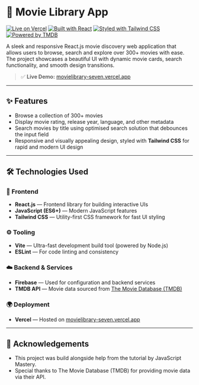 # 🎥 Movie Library App

[![Live on Vercel](https://img.shields.io/badge/Live%20Demo-Vercel-black?logo=vercel&style=for-the-badge)](https://movielibrary-seven.vercel.app)
[![Built with React](https://img.shields.io/badge/React-2023-blue?logo=react&style=for-the-badge)](https://react.dev/)
[![Styled with Tailwind CSS](https://img.shields.io/badge/Tailwind_CSS-Utility%20First-38bdf8?logo=tailwindcss&style=for-the-badge)](https://tailwindcss.com/)
[![Powered by TMDB](https://img.shields.io/badge/Powered%20by-TMDB-green?logo=themoviedatabase&style=for-the-badge)](https://www.themoviedb.org/)

A sleek and responsive React.js movie discovery web application that allows users to browse, search and explore over 300+ movies with ease. The project showcases a beautiful UI with dynamic movie cards, search functionality, and smooth design transitions. 

> ✅ **Live Demo:** [movielibrary-seven.vercel.app](https://movielibrary-seven.vercel.app)
---

## ✨ Features
- Browse a collection of 300+ movies
- Display movie rating, release year, language, and other metadata
- Search movies by title using optimised search solution that debounces the input field
- Responsive and visually appealing design, styled with **Tailwind CSS** for rapid and modern UI design

---

## 🛠️ Technologies Used

### 🚀 Frontend  
- **React.js** — Frontend library for building interactive UIs  
- **JavaScript (ES6+)** — Modern JavaScript features  
- **Tailwind CSS** — Utility-first CSS framework for fast UI styling  

### ⚙️ Tooling  
- **Vite** — Ultra-fast development build tool (powered by Node.js)  
- **ESLint** — For code linting and consistency  

### ☁️ Backend & Services  
- **Firebase** — Used for configuration and backend services
- **TMDB API** — Movie data sourced from [The Movie Database (TMDB)](https://www.themoviedb.org/)  

### 🌍 Deployment  
- **Vercel** — Hosted on [movielibrary-seven.vercel.app](https://movielibrary-seven.vercel.app)  

---

## 🙏 Acknowledgements

- This project was build alongside help from the tutorial by JavaScript Mastery.
- Special thanks to The Movie Database (TMDB) for providing movie data via their API.
